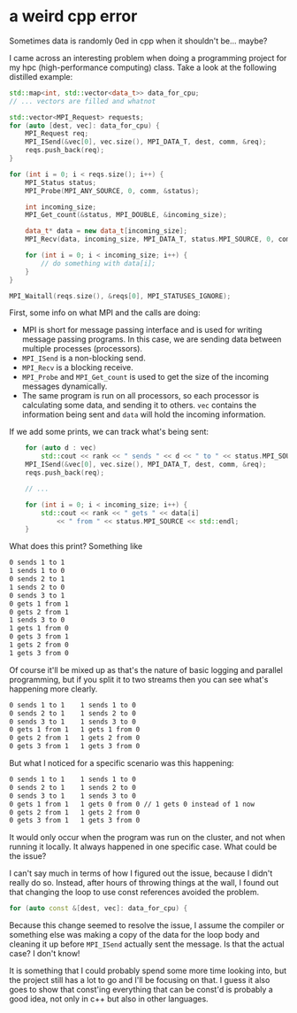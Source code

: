 # a weird cpp error

Sometimes data is randomly 0ed in cpp when it shouldn't be... maybe?

I came across an interesting problem when doing a programming project for my
hpc (high-performance computing) class. Take a look at the following distilled
example:

```cpp
std::map<int, std::vector<data_t>> data_for_cpu;
// ... vectors are filled and whatnot

std::vector<MPI_Request> requests;
for (auto [dest, vec]: data_for_cpu) {
    MPI_Request req;
    MPI_ISend(&vec[0], vec.size(), MPI_DATA_T, dest, comm, &req);
    reqs.push_back(req);
}

for (int i = 0; i < reqs.size(); i++) {
    MPI_Status status;
    MPI_Probe(MPI_ANY_SOURCE, 0, comm, &status);

    int incoming_size;
    MPI_Get_count(&status, MPI_DOUBLE, &incoming_size);

    data_t* data = new data_t[incoming_size];
    MPI_Recv(data, incoming_size, MPI_DATA_T, status.MPI_SOURCE, 0, comm, MPI_STATUS_IGNORE);

    for (int i = 0; i < incoming_size; i++) {
        // do something with data[i];
    }
}

MPI_Waitall(reqs.size(), &reqs[0], MPI_STATUSES_IGNORE);
```

First, some info on what MPI and the calls are doing:

- MPI is short for message passing interface and is used for writing message
  passing programs. In this case, we are sending data between multiple processes
  (processors).
- `MPI_ISend` is a non-blocking send.
- `MPI_Recv` is a blocking receive.
- `MPI_Probe` and `MPI_Get_count` is used to get the size of the incoming
  messages dynamically.
- The same program is run on all processors, so each processor is calculating
  some data, and sending it to others. `vec` contains the information being sent
  and `data` will hold the incoming information.

If we add some prints, we can track what's being sent:

```cpp
    for (auto d : vec)
        std::cout << rank << " sends " << d << " to " << status.MPI_SOURCE << std::endl;
    MPI_ISend(&vec[0], vec.size(), MPI_DATA_T, dest, comm, &req);
    reqs.push_back(req);

    // ...

    for (int i = 0; i < incoming_size; i++) {
        std::cout << rank << " gets " << data[i]
            << " from " << status.MPI_SOURCE << std::endl;
    }
```

What does this print? Something like

```txt
0 sends 1 to 1
1 sends 1 to 0
0 sends 2 to 1
1 sends 2 to 0
0 sends 3 to 1
0 gets 1 from 1
0 gets 2 from 1
1 sends 3 to 0
1 gets 1 from 0
0 gets 3 from 1
1 gets 2 from 0
1 gets 3 from 0
```

Of course it'll be mixed up as that's the nature of basic logging and parallel
programming, but if you split it to two streams then you can see what's
happening more clearly.

```txt
0 sends 1 to 1    1 sends 1 to 0
0 sends 2 to 1    1 sends 2 to 0
0 sends 3 to 1    1 sends 3 to 0
0 gets 1 from 1   1 gets 1 from 0
0 gets 2 from 1   1 gets 2 from 0
0 gets 3 from 1   1 gets 3 from 0
```

But what I noticed for a specific scenario was this happening:

```txt
0 sends 1 to 1    1 sends 1 to 0
0 sends 2 to 1    1 sends 2 to 0
0 sends 3 to 1    1 sends 3 to 0
0 gets 1 from 1   1 gets 0 from 0 // 1 gets 0 instead of 1 now
0 gets 2 from 1   1 gets 2 from 0
0 gets 3 from 1   1 gets 3 from 0
```

It would only occur when the program was run on the cluster, and not when
running it locally. It always happened in one specific case. What could be the
issue?

I can't say much in terms of how I figured out the issue, because I didn't
really do so. Instead, after hours of throwing things at the wall, I found out
that changing the loop to use const references avoided the problem.

```cpp
for (auto const &[dest, vec]: data_for_cpu) {
```

Because this change seemed to resolve the issue, I assume the compiler or
something else was making a copy of the data for the loop body and cleaning it
up before `MPI_ISend` actually sent the message. Is that the actual case? I
don't know!

It is something that I could probably spend some more time looking into, but the
project still has a lot to go and I'll be focusing on that. I guess it also goes
to show that const'ing everything that can be const'd is probably a good idea,
not only in c++ but also in other languages.
